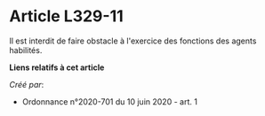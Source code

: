 # Article L329-11

Il est interdit de faire obstacle à l'exercice des fonctions des agents habilités.

**Liens relatifs à cet article**

_Créé par_:

  - Ordonnance n°2020-701 du 10 juin 2020 - art. 1
